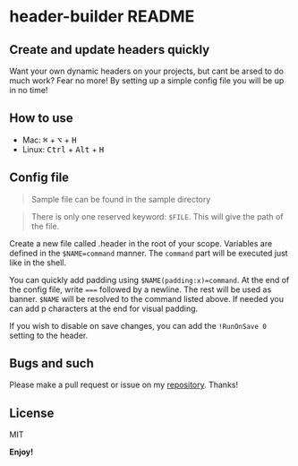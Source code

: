 # header-builder README

## Create and update headers quickly
Want your own dynamic headers on your projects, but cant be arsed to do much work? Fear no more! By setting up a simple config file you will be up in no time!

## How to use
- Mac: <kbd>⌘</kbd> + <kbd>⌥</kbd> + <kbd>H</kbd>
- Linux: <kbd>Ctrl</kbd> + <kbd>Alt</kbd> + <kbd>H</kbd>

## Config file
> Sample file can be found in the sample directory

> There is only one reserved keyword: `$FILE`. This will give the path of the file.

Create a new file called .header in the root of your scope. Variables are defined in the `$NAME=command` manner. The `command` part will be executed just like in the shell.

You can quickly add padding using `$NAME(padding:x)=command`. At the end of the config file, write `===` followed by a newline. The rest will be used as banner. `$NAME` will be resolved to the command listed above. If needed you can add p characters at the end for visual padding.

If you wish to disable on save changes, you can add the `!RunOnSave 0` setting to the header.



## Bugs and such
Please make a pull request or issue on my [repository](https://github.com/Alpha1337k/header-builder). Thanks!

## License
MIT

**Enjoy!**
